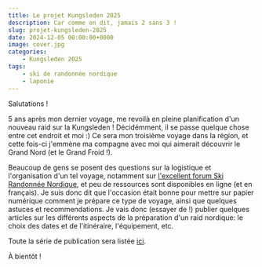 ```yaml
---
title: Le projet Kungsleden 2025
description: Car comme on dit, jamais 2 sans 3 !
slug: projet-kungsleden-2025
date: 2024-12-05 00:00:00+0000
image: cover.jpg
categories:
    - Kungsleden 2025
tags:
    - ski de randonnée nordique
    - laponie
---
```


Salutations !

5 ans après mon dernier voyage, me revoilà en pleine planification d'un nouveau raid sur la Kungsleden ! Décidémment, il se passe quelque chose entre cet endroit et moi :) Ce sera mon troisième voyage dans la région, et cette fois-ci j'emmène ma compagne avec moi qui aimerait découvrir le Grand Nord (et le Grand Froid !).

Beaucoup de gens se posent des questions sur la logistique et l'organisation d'un tel voyage, notamment sur [l'excellent forum Ski Randonnée Nordique](https://forum.skirandonneenordique.com/), et peu de ressources sont disponibles en ligne (et en français). Je suis donc dit que l'occasion était bonne pour mettre sur papier numérique comment je prépare ce type de voyage, ainsi que quelques astuces et recommendations. Je vais donc (essayer de !) publier quelques articles sur les différents aspects de la préparation d'un raid nordique: le choix des dates et de l'itinéraire, l'équipement, etc. 

Toute la série de publication sera listée [ici](/blog/?q=kungsleden2025).

À bientôt !